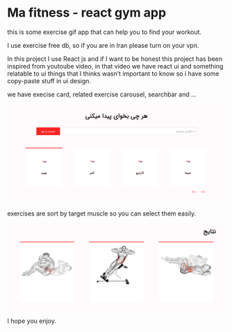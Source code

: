 # Ma fitness - react gym app

this is some exercise gif app that can help you to find your workout.

I use exercise free db, so if you are in Iran please turn on your vpn.

In this project I use React js and if I want to be honest this project has been inspired from youtoube video, in that video we have react ui and something relatable to ui things that I thinks wasn’t important to know so i have some copy-paste stuff in ui design.

we have execise card, related exercise carousel, searchbar and …

![p1.png](Ma%20fitness%20-%20react%20gym%20app%20581f29dc6b974ab9b64f63e5534e9326/p1.png)

exercises are sort by target muscle so you can select them easily.

![p1.png](Ma%20fitness%20-%20react%20gym%20app%20581f29dc6b974ab9b64f63e5534e9326/p1%201.png)

I hope you enjoy.

